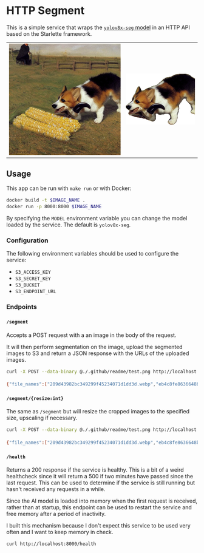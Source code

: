 # HTTP Segment

This is a simple service that wraps the [`yolov8x-seg` model](https://docs.ultralytics.com/tasks/segment/)
in an HTTP API based on the Starlette framework.

|                                |                                          |
| ------------------------------ | ---------------------------------------- |
| ![](./.github/readme/test.png) | ![](./.github/readme/test_segmented.png) |

## Usage

This app can be run with `make run` or with Docker:

```sh
docker build -t $IMAGE_NAME .
docker run -p 8000:8000 $IMAGE_NAME
```

By specifying the `MODEL` environment variable you can change the model loaded
by the service. The default is `yolov8x-seg`.

### Configuration

The following environment variables should be used to configure the service:

- `S3_ACCESS_KEY`
- `S3_SECRET_KEY`
- `S3_BUCKET`
- `S3_ENDPOINT_URL`

### Endpoints

#### `/segment`

Accepts a POST request with a an image in the body of the request.

It will then perform segmentation on the image, upload the segmented images to
S3 and return a JSON response with the URLs of the uploaded images.

```sh
curl -X POST --data-binary @./.github/readme/test.png http://localhost:8000/segment

{"file_names":["209d43982bc349299f45234071d1dd3d.webp","eb4c8fe8636648b790741ff29351fbf6.webp"]}
```

#### `/segment/{resize:int}`

The same as `/segment` but will resize the cropped images to the specified
size, upscaling if necessary.

```sh
curl -X POST --data-binary @./.github/readme/test.png http://localhost:8000/segment/256

{"file_names":["209d43982bc349299f45234071d1dd3d.webp","eb4c8fe8636648b790741ff29351fbf6.webp"]}
```

#### `/health`

Returns a 200 response if the service is healthy. This is a bit of a weird
healthcheck since it will return a 500 if two minutes have passed since the last
request. This can be used to determine if the service is still running but
hasn't received any requests in a while.

Since the AI model is loaded into memory when the first request is received,
rather than at startup, this endpoint can be used to restart the service and
free memory after a period of inactivity.

I built this mechanism because I don't expect this service to be used very
often and I want to keep memory in check.

```sh
curl http://localhost:8000/health
```
